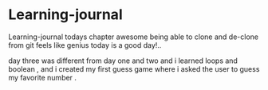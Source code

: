 # Learning-journal
Learning-journal
todays chapter awesome being able to clone and de-clone from git feels like genius
today is a good day!..

day three was different from day one and two and i learned loops and boolean , and i created my first guess game where i asked the user to guess my favorite number .
